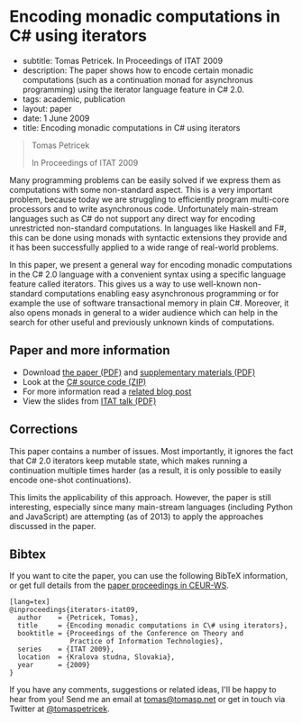 # Encoding monadic computations in C# using iterators

 - subtitle: Tomas Petricek. In Proceedings of ITAT 2009
 - description: The paper shows how to encode certain monadic computations (such as a continuation monad
     for asynchronus programming) using the iterator language feature in C# 2.0.
 - tags: academic, publication
 - layout: paper
 - date: 1 June 2009
 - title: Encoding monadic computations in C# using iterators

> Tomas Petricek
>
> In Proceedings of ITAT 2009

Many programming problems can be easily solved if we express them as computations
with some non-standard aspect. This is a very important problem, because today we
are struggling to efficiently program multi-core processors and to write asynchronous
code. Unfortunately main-stream languages such as C# do not support any direct way
for encoding unrestricted non-standard computations. In languages like Haskell and F#,
this can be done using monads with syntactic extensions they provide and it has been
successfully applied to a wide range of real-world problems.

In this paper, we present
a general way for encoding monadic computations in the C# 2.0 language with a convenient
syntax using a specific language feature called iterators. This gives us a way to use
well-known non-standard computations enabling easy asynchronous programming or for
example the use of software transactional memory in plain C#. Moreover, it also opens
monads in general to a wider audience which can help in the search for other useful and
previously unknown kinds of computations.

## Paper and more information

 - Download [the paper (PDF)](iterators.pdf) and [supplementary materials (PDF)](iterators-sup.pdf)
 - Look at the [C# source code (ZIP)](iterators-src.zip)
 - For more information read a [related blog post](http://tomasp.net/blog/csharp-async.aspx)
 - View the slides from [ITAT talk (PDF)](iterators-itat.pdf)

## Corrections
This paper contains a number of issues. Most importantly, it ignores the fact that
C# 2.0 iterators keep mutable state, which makes running a continuation multiple times
harder (as a result, it is only possible to easily encode one-shot continuations).

This limits the applicability of this approach. However, the paper is still interesting,
especially since many main-stream languages (including Python and JavaScript) are
attempting (as of 2013) to apply the approaches discussed in the paper.


## <a id="cite">Bibtex</a>
If you want to cite the paper, you can use the following BibTeX information, or
get full details from the [paper proceedings in CEUR-WS](http://ceur-ws.org/Vol-584/).

    [lang=tex]
    @inproceedings{iterators-itat09,
      author    = {Petricek, Tomas},
      title     = {Encoding monadic computations in C\# using iterators},
      booktitle = {Proceedings of the Conference on Theory and
                   Practice of Information Technologies},
      series    = {ITAT 2009},
      location  = {Kralova studna, Slovakia},
      year      = {2009}
    }

If you have any comments, suggestions or related ideas, I'll be happy to
hear from you! Send me an email at [tomas@tomasp.net](mailto:tomas@tomasp.net)
or get in touch via Twitter at [@tomaspetricek](http://twitter.com/tomaspetricek).
